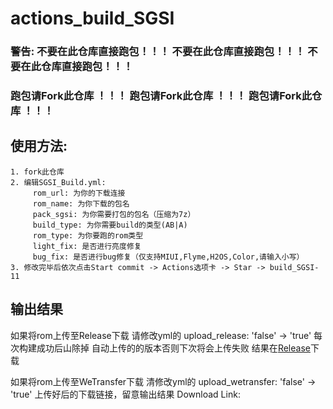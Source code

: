 # actions_build_SGSI
### 警告: 不要在此仓库直接跑包！！！ 不要在此仓库直接跑包！！！ 不要在此仓库直接跑包！！！
### 跑包请Fork此仓库 ！！！ 跑包请Fork此仓库 ！！！ 跑包请Fork此仓库 ！！！

## 使用方法:
```
1. fork此仓库
2. 编辑SGSI_Build.yml:
     rom_url: 为你的下载连接 
     rom_name: 为你下载的包名 
     pack_sgsi: 为你需要打包的包名（压缩为7z）
     build_type: 为你需要build的类型(AB|A) 
     rom_type: 为你要跑的rom类型  
     light_fix: 是否进行亮度修复
     bug_fix: 是否进行bug修复（仅支持MIUI,Flyme,H2OS,Color,请输入小写）
3. 修改完毕后依次点击Start commit -> Actions选项卡 -> Star -> build_SGSI-11
```
 
## 输出结果
如果将rom上传至Release下载 请修改yml的 upload_release: 'false' -> 'true' 
每次构建成功后山除掉 自动上传的的版本否则下次将会上传失败
结果在[Release](../../releases)下载

如果将rom上传至WeTransfer下载 清修改yml的 upload_wetransfer: 'false' -> 'true'
上传好后的下载链接，留意输出结果 Download Link:
